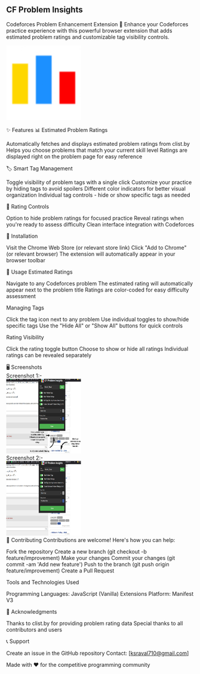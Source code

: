 ## CF Problem Insights

Codeforces Problem Enhancement Extension 🚀
Enhance your Codeforces practice experience with this powerful browser extension that adds estimated problem ratings and customizable tag visibility controls.


<img src="src/icon/CFProblemInsights128png.png" alt="" width="200" height="200">





✨ Features
📊 Estimated Problem Ratings

Automatically fetches and displays estimated problem ratings from clist.by
Helps you choose problems that match your current skill level
Ratings are displayed right on the problem page for easy reference

🏷️ Smart Tag Management

Toggle visibility of problem tags with a single click
Customize your practice by hiding tags to avoid spoilers
Different color indicators for better visual organization
Individual tag controls - hide or show specific tags as needed

🎯 Rating Controls

Option to hide problem ratings for focused practice
Reveal ratings when you're ready to assess difficulty
Clean interface integration with Codeforces

🚀 Installation

Visit the Chrome Web Store (or relevant store link)
Click "Add to Chrome" (or relevant browser)
The extension will automatically appear in your browser toolbar

🔧 Usage
Estimated Ratings

Navigate to any Codeforces problem
The estimated rating will automatically appear next to the problem title
Ratings are color-coded for easy difficulty assessment

Managing Tags

Click the tag icon next to any problem
Use individual toggles to show/hide specific tags
Use the "Hide All" or "Show All" buttons for quick controls

Rating Visibility

Click the rating toggle button
Choose to show or hide all ratings
Individual ratings can be revealed separately

🖥️ Screenshots
<br>
Screenshot 1:-
<br>
<img src="src/icon/everything.png" alt="" width="200" height="200">
<br>
Screenshot 2:-
<br>
<img src="src/icon/allinone.png" alt="" width="200" height="200">
<br>
🤝 Contributing
Contributions are welcome! Here's how you can help:

Fork the repository
Create a new branch (git checkout -b feature/improvement)
Make your changes
Commit your changes (git commit -am 'Add new feature')
Push to the branch (git push origin feature/improvement)
Create a Pull Request

Tools and Technologies Used

Programming Languages: JavaScript (Vanilla)
Extensions Platform: Manifest V3

🙏 Acknowledgments

Thanks to clist.by for providing problem rating data
Special thanks to all contributors and users

📞 Support

Create an issue in the GitHub repository
Contact: [ksraval710@gmail.com]

Made with ❤️ for the competitive programming community
